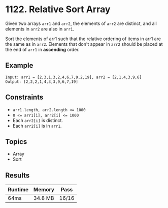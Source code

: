 # 1122. Relative Sort Array

Given two arrays `arr1` and `arr2`, the elements of `arr2` are distinct, and all elements in `arr2` are also in `arr1`.

Sort the elements of arr1 such that the relative ordering of items in arr1 are the same as in `arr2`. Elements that don't appear in `arr2` should be placed at the end of `arr1` in **ascending** order.

## Example

```
Input: arr1 = [2,3,1,3,2,4,6,7,9,2,19], arr2 = [2,1,4,3,9,6]
Output: [2,2,2,1,4,3,3,9,6,7,19]
```

## Constraints

- `arr1.length, arr2.length <= 1000`
- `0 <= arr1[i], arr2[i] <= 1000`
- Each `arr2[i]` is distinct.
- Each `arr2[i]` is in `arr1`.

## Topics

- Array
- Sort

## Results

| Runtime | Memory  | Pass  |
| ------- | ------- | ----- |
| 64ms    | 34.8 MB | 16/16 |
